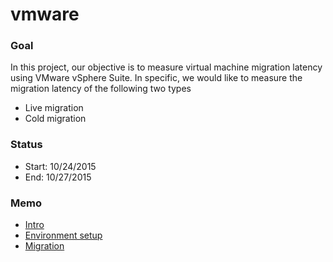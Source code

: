 # vmware


### Goal
In this project, our objective is to measure virtual machine migration latency using VMware vSphere Suite.
In specific, we would like to measure the migration latency of the following two types
- Live migration
- Cold migration

### Status
- Start: 10/24/2015
- End: 10/27/2015

### Memo
- [Intro](./intro)
- [Environment setup](./setup)
- [Migration](./migration)
